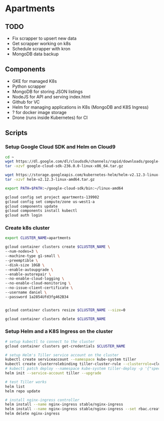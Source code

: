 # Apartments

## TODO

- Fix scrapper to upsert new data
- Get scrapper working on k8s
- Schedule scrapper with kron
- MongoDB data backup

## Components

- GKE for managed K8s
- Python scrapper
- MongoDB for storing JSON listings
- NodeJS for API and serving index.html
- Github for VC
- Helm for managing applications in K8s (MongoDB and K8S Ingress)
- ? for docker image storage
- Drone (runs inside Kubernetes) for CI

## Scripts

### Setup Google Cloud SDK and Helm on Cloud9

```bash
cd ~
wget https://dl.google.com/dl/cloudsdk/channels/rapid/downloads/google-cloud-sdk-236.0.0-linux-x86_64.tar.gz
tar -xzvf google-cloud-sdk-236.0.0-linux-x86_64.tar.gz

wget https://storage.googleapis.com/kubernetes-helm/helm-v2.12.3-linux-amd64.tar.gz
tar -xzvf helm-v2.12.3-linux-amd64.tar.gz

export PATH=$PATH:~/google-cloud-sdk/bin:~/linux-amd64

gcloud config set project apartments-139902
gcloud config set compute/zone us-west1-a
gcloud components update
gcloud components install kubectl
gcloud auth login
```

### Create k8s cluster

```bash
export CLUSTER_NAME=apartments

gcloud container clusters create $CLUSTER_NAME \
--num-nodes=3 \
--machine-type g1-small \
--preemptible \
--disk-size 10GB \
--enable-autoupgrade \
--enable-autorepair \
--no-enable-cloud-logging \
--no-enable-cloud-monitoring \
--no-issue-client-certificate \
--username daniel \
--password 1a2854Ufd3fg462B34


gcloud container clusters resize $CLUSTER_NAME --size=0

gcloud container clusters delete $CLUSTER_NAME
```

### Setup Helm and a K8S Ingress on the cluster

```bash
# setup kubectl to connect to the cluster
gcloud container clusters get-credentials $CLUSTER_NAME

# setup Helm's Tiller service account on the cluster
kubectl create serviceaccount --namespace kube-system tiller
kubectl create clusterrolebinding tiller-cluster-rule --clusterrole=cluster-admin --serviceaccount=kube-system:tiller
# kubectl patch deploy --namespace kube-system tiller-deploy -p '{"spec":{"template":{"spec":{"serviceAccount":"tiller"}}}}'
helm init --service-account tiller --upgrade

# test Tiller works
helm list
helm repo update

# install nginx-ingress controller
helm install --name nginx-ingress stable/nginx-ingress
helm install --name nginx-ingress stable/nginx-ingress --set rbac.create=true
helm delete nginx-ingress
```
